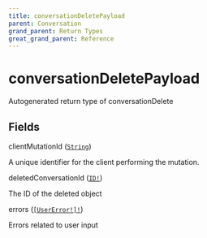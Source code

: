 ```yaml
---
title: conversationDeletePayload
parent: Conversation
grand_parent: Return Types
great_grand_parent: Reference
---
```


# conversationDeletePayload

Autogenerated return type of conversationDelete

## Fields

<div class="field-entry ">
  <span id="client_mutation_id" class="field-name anchored">clientMutationId (<code><a href="/docs/reference/scalar/string">String</a></code>)</span>

  <div class="description-wrapper">
   <p>A unique identifier for the client performing the mutation.</p>

  </div>
</div>

<div class="field-entry ">
  <span id="deleted_conversation_id" class="field-name anchored">deletedConversationId (<code><a href="/docs/reference/scalar/id">ID!</a></code>)</span>

  <div class="description-wrapper">
   <p>The ID of the deleted object</p>

  </div>
</div>

<div class="field-entry ">
  <span id="errors" class="field-name anchored">errors (<code><a href="/docs/reference/object/user_error">[UserError!]!</a></code>)</span>

  <div class="description-wrapper">
   <p>Errors related to user input</p>

  </div>
</div>

